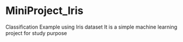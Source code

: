 # MiniProject_Iris
Classification Example using Iris dataset
It is a simple machine learning project for study purpose
